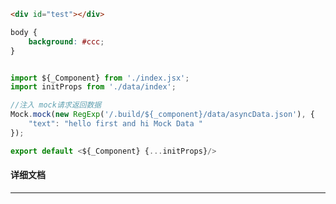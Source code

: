 ﻿```html
<div id="test"></div>
```

```css
body {
    background: #ccc;
}
```

```javascript

import ${_Component} from './index.jsx';
import initProps from './data/index';

//注入 mock请求返回数据
Mock.mock(new RegExp('/.build/${_component}/data/asyncData.json'), {
    "text": "hello first and hi Mock Data "
});

export default <${_Component} {...initProps}/>

```

#### 详细文档
---